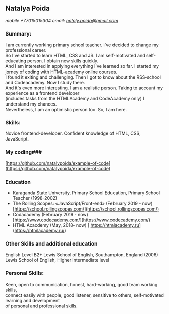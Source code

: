 ## Natalya Poida ##

*mobile +77015015304*
*email: nataly.poida@gmail.com*

### Summary: ### 
I am currently working primary school teacher. I've decided to change my professional career.  
So I've started to learn HTML, CSS and JS. I am self-motivated and self-educating person. I obtain new skills quickly.  
And I am interested in applying everything I've learned so far. I started my jorney of coding with HTML-academy online courses.  
I found it exiting and challenging. Then I got to know about the RSS-school and Codeacademy. Now I study there.  
And it's even more interesting. I am a realistic person. Taking to account my experience as a frontend developer  
(includes tasks from the HTMLAcademy and CodeAcademy only) I understand my chances.   
Nevertheless, I am an optimistic person too. So, I am here. 

### Skills: ### 
Novice frontend-developer. Confident knowledge of HTML, CSS, JavaScript.

### My coding### 
[https://github.com/natalypoida/example-of-code] (https://github.com/natalypoida/example-of-code)

### Education ###
- Karaganda State University, Primary School Education, Primary School Teacher (1998-2002)
- The Rolling Scopes: «JavaScript/Front-end» (February 2019 - now)  
 [https://school.rollingscopes.com/](https://school.rollingscopes.com/)
- Codacademy (February 2019 - now)  
 [https://www.codecademy.com/](https://www.codecademy.com/)
 - HTML Acacdemy (May, 2018- now)
 [ https://htmlacademy.ru] (https://htmlacademy.ru/)
 
 ### Other Skills and additional education ###
 English Level B2+ 
Lewis School of English, Southampton, England (2006)
Lewis School of English, Higher Intermediate level

### Personal Skills: ###
Keen, open to communication, honest, hard-working, good team working skills,   
connect easily with people, good listener, sensitive to others, self-motivated learning and development  
of personal and professional skills.
